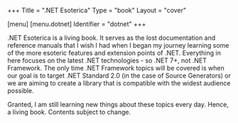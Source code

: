 +++
Title = ".NET Esoterica"
Type = "book"
Layout = "cover"

[menu]
  [menu.dotnet]
    Identifier = "dotnet"
+++

.NET Esoterica is a living book. It serves as the lost documentation and reference manuals that I wish I had when I began my journey learning some of the more esoteric features and extension points of .NET. Everything in here focuses on the latest .NET technologies - so .NET 7+, not .NET Framework. The only time .NET Framework topics will be covered is when our goal is to target .NET Standard 2.0 (in the case of Source Generators) or we are aiming to create a library that is compatible with the widest audience possible.

<!--more-->

Granted, I am still learning new things about these topics every day. Hence, a living book. Contents subject to change.
